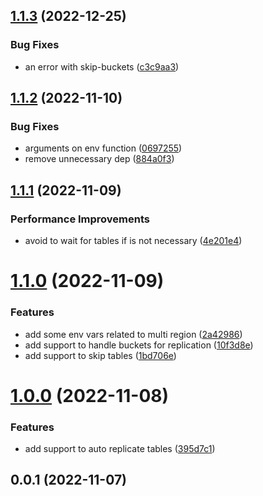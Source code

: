 ## [1.1.3](https://github.com/ticketplushq/arc-plugin-multi-region/compare/v1.1.2...v1.1.3) (2022-12-25)


### Bug Fixes

* an error with skip-buckets ([c3c9aa3](https://github.com/ticketplushq/arc-plugin-multi-region/commit/c3c9aa34c3ca8b0b118565a3ca05a874e73530db))


## [1.1.2](https://github.com/ticketplushq/arc-plugin-multi-region/compare/v1.1.1...v1.1.2) (2022-11-10)


### Bug Fixes

* arguments on env function ([0697255](https://github.com/ticketplushq/arc-plugin-multi-region/commit/0697255152f7ebc77574cfde8a22cd94af7f8594))
* remove unnecessary dep ([884a0f3](https://github.com/ticketplushq/arc-plugin-multi-region/commit/884a0f30722ef4496f2ca7bfceef292b2ffe0b12))



## [1.1.1](https://github.com/ticketplushq/arc-plugin-multi-region/compare/v1.1.0...v1.1.1) (2022-11-09)


### Performance Improvements

* avoid to wait for tables if is not necessary ([4e201e4](https://github.com/ticketplushq/arc-plugin-multi-region/commit/4e201e44683b21cba20a6b0c6a1aa31170a4e8b3))



# [1.1.0](https://github.com/ticketplushq/arc-plugin-multi-region/compare/v1.0.0...v1.1.0) (2022-11-09)


### Features

* add some env vars related to multi region ([2a42986](https://github.com/ticketplushq/arc-plugin-multi-region/commit/2a42986e475abdba6baf11440ca02480ab7dd0e7))
* add support to handle buckets for replication ([10f3d8e](https://github.com/ticketplushq/arc-plugin-multi-region/commit/10f3d8ef5d5f35daba71dfcd2a40178d26e08340))
* add support to skip tables ([1bd706e](https://github.com/ticketplushq/arc-plugin-multi-region/commit/1bd706e0d9c36f552070da14bdf45770615c4088))



# [1.0.0](https://github.com/ticketplushq/arc-plugin-multi-region/compare/v0.0.1...v1.0.0) (2022-11-08)


### Features

* add support to auto replicate tables ([395d7c1](https://github.com/ticketplushq/arc-plugin-multi-region/commit/395d7c1be60df7012123060e6ceae7ea6b639055))



## 0.0.1 (2022-11-07)



